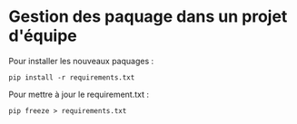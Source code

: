 <h1>Gestion des paquage dans un projet d'équipe</h1>

Pour installer les nouveaux paquages : 
```console
pip install -r requirements.txt
```

Pour mettre à jour le requirement.txt :
```console
pip freeze > requirements.txt
```